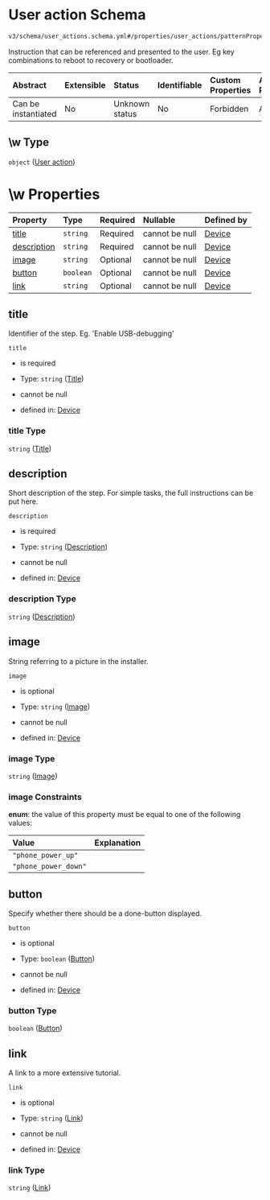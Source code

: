 # User action Schema

```txt
v3/schema/user_actions.schema.yml#/properties/user_actions/patternProperties/\w
```

Instruction that can be referenced and presented to the user. Eg key combinations to reboot to recovery or bootloader.

| Abstract            | Extensible | Status         | Identifiable | Custom Properties | Additional Properties | Access Restrictions | Defined In                                                          |
| :------------------ | :--------- | :------------- | :----------- | :---------------- | :-------------------- | :------------------ | :------------------------------------------------------------------ |
| Can be instantiated | No         | Unknown status | No           | Forbidden         | Allowed               | none                | [device.schema.json*](../device.schema.json "open original schema") |

## \w Type

`object` ([User action](device-properties-user-actions-patternproperties-user-action.md))

# \w Properties

| Property                    | Type      | Required | Nullable       | Defined by                                                                                                                                                                                                |
| :-------------------------- | :-------- | :------- | :------------- | :-------------------------------------------------------------------------------------------------------------------------------------------------------------------------------------------------------- |
| [title](#title)             | `string`  | Required | cannot be null | [Device](device-properties-user-actions-patternproperties-user-action-properties-title.md "v3/schema/user_actions.schema.yml#/properties/user_actions/patternProperties/\w/properties/title")             |
| [description](#description) | `string`  | Required | cannot be null | [Device](device-properties-user-actions-patternproperties-user-action-properties-description.md "v3/schema/user_actions.schema.yml#/properties/user_actions/patternProperties/\w/properties/description") |
| [image](#image)             | `string`  | Optional | cannot be null | [Device](device-properties-user-actions-patternproperties-user-action-properties-image.md "v3/schema/user_actions.schema.yml#/properties/user_actions/patternProperties/\w/properties/image")             |
| [button](#button)           | `boolean` | Optional | cannot be null | [Device](device-properties-user-actions-patternproperties-user-action-properties-button.md "v3/schema/user_actions.schema.yml#/properties/user_actions/patternProperties/\w/properties/button")           |
| [link](#link)               | `string`  | Optional | cannot be null | [Device](device-properties-user-actions-patternproperties-user-action-properties-link.md "v3/schema/user_actions.schema.yml#/properties/user_actions/patternProperties/\w/properties/link")               |

## title

Identifier of the step. Eg. 'Enable USB-debugging'

`title`

*   is required

*   Type: `string` ([Title](device-properties-user-actions-patternproperties-user-action-properties-title.md))

*   cannot be null

*   defined in: [Device](device-properties-user-actions-patternproperties-user-action-properties-title.md "v3/schema/user_actions.schema.yml#/properties/user_actions/patternProperties/\w/properties/title")

### title Type

`string` ([Title](device-properties-user-actions-patternproperties-user-action-properties-title.md))

## description

Short description of the step. For simple tasks, the full instructions can be put here.

`description`

*   is required

*   Type: `string` ([Description](device-properties-user-actions-patternproperties-user-action-properties-description.md))

*   cannot be null

*   defined in: [Device](device-properties-user-actions-patternproperties-user-action-properties-description.md "v3/schema/user_actions.schema.yml#/properties/user_actions/patternProperties/\w/properties/description")

### description Type

`string` ([Description](device-properties-user-actions-patternproperties-user-action-properties-description.md))

## image

String referring to a picture in the installer.

`image`

*   is optional

*   Type: `string` ([Image](device-properties-user-actions-patternproperties-user-action-properties-image.md))

*   cannot be null

*   defined in: [Device](device-properties-user-actions-patternproperties-user-action-properties-image.md "v3/schema/user_actions.schema.yml#/properties/user_actions/patternProperties/\w/properties/image")

### image Type

`string` ([Image](device-properties-user-actions-patternproperties-user-action-properties-image.md))

### image Constraints

**enum**: the value of this property must be equal to one of the following values:

| Value                | Explanation |
| :------------------- | :---------- |
| `"phone_power_up"`   |             |
| `"phone_power_down"` |             |

## button

Specify whether there should be a done-button displayed.

`button`

*   is optional

*   Type: `boolean` ([Button](device-properties-user-actions-patternproperties-user-action-properties-button.md))

*   cannot be null

*   defined in: [Device](device-properties-user-actions-patternproperties-user-action-properties-button.md "v3/schema/user_actions.schema.yml#/properties/user_actions/patternProperties/\w/properties/button")

### button Type

`boolean` ([Button](device-properties-user-actions-patternproperties-user-action-properties-button.md))

## link

A link to a more extensive tutorial.

`link`

*   is optional

*   Type: `string` ([Link](device-properties-user-actions-patternproperties-user-action-properties-link.md))

*   cannot be null

*   defined in: [Device](device-properties-user-actions-patternproperties-user-action-properties-link.md "v3/schema/user_actions.schema.yml#/properties/user_actions/patternProperties/\w/properties/link")

### link Type

`string` ([Link](device-properties-user-actions-patternproperties-user-action-properties-link.md))
